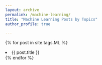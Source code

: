 ```yaml
---
layout: archive
permalink: /machine-learning/
title: "Machine Learning Posts by Topics"
author_profile: true

---
```



{% for post in site.tags.ML  %}
  <li>{{ post.title }}</li>
{% endfor %}
